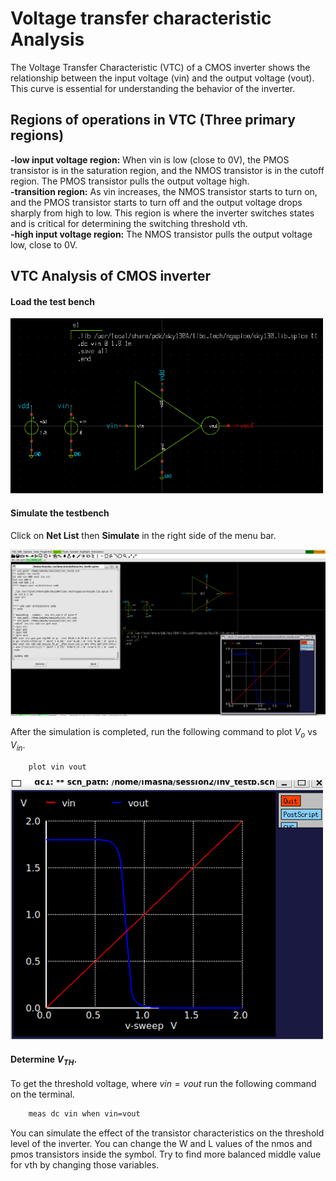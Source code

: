 # Voltage transfer characteristic Analysis

The Voltage Transfer Characteristic (VTC) of a CMOS inverter shows the relationship between the input voltage (vin) and the output voltage (vout). This curve is essential for understanding the behavior of the inverter.

## Regions of operations in VTC (Three primary regions) ##
**-low input voltage region:** 
    When vin is low (close to 0V), the PMOS transistor is in the saturation region, and the NMOS transistor is in the cutoff region. The PMOS transistor pulls the output voltage high.  
**-transition region:** 
    As vin increases, the NMOS transistor starts to turn on, and the PMOS transistor starts to turn off and the output voltage drops sharply from high to low. This region is where the inverter switches states and is critical for determining the switching threshold vth.  
**-high input voltage region:**
    The NMOS transistor pulls the output voltage low, close to 0V.





## VTC Analysis of CMOS inverter 

#### Load the test bench



<img title="Test bench for CMOS inverter" width = 500 alt="installed files" src="images\inv_testb.png">

#### Simulate the testbench
Click on **Net List** then **Simulate** in the right side of the menu bar.

<img title="xschem screen" width = 900 alt="installed files" src="images\vtc_xschem.png">

After the simulation is completed, run the following command to plot $V_{o}$ vs $V_{in}$.

```sh
    plot vin vout
```

<img title="vin vs vout graph" width = 500 alt="installed files" src="images\VTC(vin_vs_vout).png">


#### Determine $V_{TH}$.
To get the threshold voltage, where $vin = vout$ run the following command on the terminal.

```sh
    meas dc vin when vin=vout
```

You can simulate the effect of the transistor characteristics on the threshold level of the inverter. You can change the W and L values of the nmos and pmos transistors inside the symbol. Try to find more balanced middle value for vth by changing those variables.




